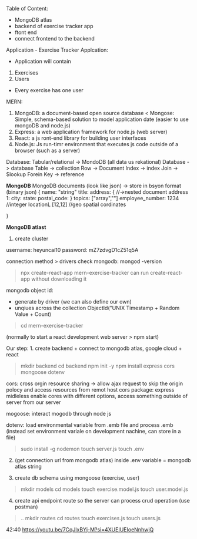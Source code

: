 Table of Content:

- MongoDB atlas
- backend of exercise tracker app
- ftont end
- connect frontend to the backend

Application - Exercise Tracker Applcation:
- Application will contain
1. Exercises
2. Users
- Every exercise has one user

MERN:
1. MongoDB: a document-based open source database
< Mongose: Simple, schema-based solution to model application date (easier to use mongoDB and node.js)
2. Express: a web application framework for node.js (web server)
3. React: a js ront-end library for building user interfaces
4. Node.js: Js run-timr environment that executes js code outside of a browser (such as a server)


Database:
Tabular/relational -> MondoDB (all data us rekational)
Database -> database
Table -> collection
Row -> Document
Index -> index
Join -> $lookup
Forein Key -> reference


**MongoDB**
MongoDB documents (look like json) -> store in bsyon format (binary json)
{
    name: "string"
    title:
    address: { //->nested document
        address 1:
        city:
        state:
        postal_code:
    }
    topics: ["array",""]
    employee_number: 1234 //integer
    locationL [12,12] //geo spatial cordinates

}

**MongoDB atlast**
1. create cluster

username: heyuncai10
password: mZ7zdvgD1cZ51q5A

connection method > drivers
check mongodb:  mongod -version


> npx create-react-app mern-exercise-tracker
can run create-react-app without downloading it

mongodb object id:
- generate by driver (we can also define our own)
- unqiues across the collection
ObjectId("UNIX Timestamp + Random Value + Count)

> cd mern-exercise-tracker

(normally to start a react development web server > npm start)

Our step: 1. create backend + connect to mongodb atlas, google cloud + react

>mkdir backend 
>cd backend
> npm init -y
> npm install express cors mongoose dotenv

cors: cross orgin resource sharing -> allow ajax request to skip the origin polocy and access resources from remot host
cors package: express midleless enable cores with different options, access something outside of server from our server

mogoose: interact mogodb through node js

dotenv: load environmental variable from .emb file and process .emb (instead set environment variale on development nachine, can store in a file)


> sudo install -g nodemon 
> touch server.js
> touch .env

2. (get connection url from mongodb atlas)
inside .env variable = mongodb atlas string

3. create db schema using mongoose (exercise, user)

> mkdir models
> cd models
> touch exercise.model.js
> touch user.model.js

4. create api endpoint route so the server can process crud operation (use postman)
> ..
> mkdir routes
>cd routes
> touch exercises.js
> touch users.js

42:40 https://youtu.be/7CqJlxBYj-M?si=4XUEIUEIoeNnhwjQ